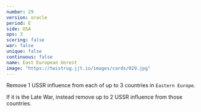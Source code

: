 ```yaml
---
number: 29
version: oracle
period: E
side: USA
ops: 3
scoring: false
war: false
unique: false
continuous: false
name: East European Unrest
image: "https://twistrug.jjt.io/images/cards/029.jpg"
---
```

Remove 1 USSR influence from each of up to 3 countries in `Eastern Europe`.

If it is the Late War, instead remove up to 2 USSR influence from those countries.
